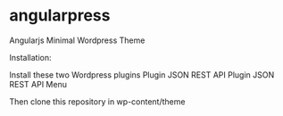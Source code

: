 # angularpress
Angularjs Minimal Wordpress Theme

Installation:

Install these two Wordpress plugins
Plugin JSON REST API 
Plugin JSON REST API Menu

Then clone this repository in wp-content/theme
